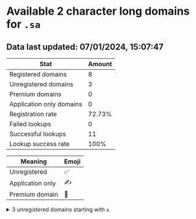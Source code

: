 # Available 2 character long domains for `.sa`

## Data last updated: 07/01/2024, 15:07:47

|Stat|Amount|
|--|--|
|Registered domains|8|
|Unregistered domains|3|
|Premium domains|0|
|Application only domains|0|
|Registration rate|72.73%|
|Failed lookups|0|
|Successful lookups|11|
|Lookup success rate|100%|


|Meaning|Emoji|
|--|--|
|Unregistered|:white_check_mark:|
|Application only|:writing_hand:|
|Premium domain|:gem:|

<details>
<summary>3 unregistered domains starting with <bold><code>a</code></bold></summary>

|Type|Domain|
|--|--|
|:white_check_mark:|`ae.sa`|
|:white_check_mark:|`ah.sa`|
|:white_check_mark:|`ak.sa`|
</details>